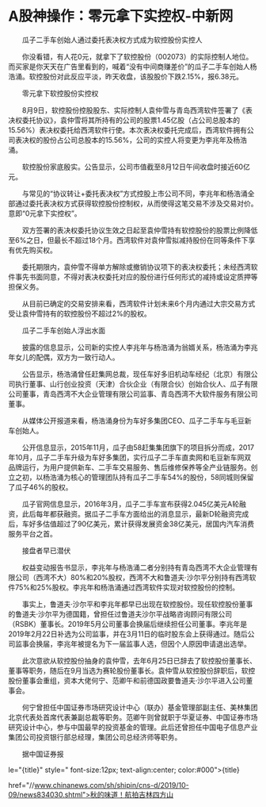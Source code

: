 # A股神操作：零元拿下实控权-中新网

　　瓜子二手车创始人通过委托表决权方式成为软控股份实控人

　　你没看错，有人花0元，就拿下了软控股份（002073）的实际控制人地位。而买家是你天天在广告里看到的，喊着“没有中间商赚差价”的瓜子二手车创始人杨浩涌。软控股份对此反应平淡，昨天收盘，该股股价下跌2.15%，报6.38元。

　　零元拿下软控股份实控权

　　8月9日，软控股份控股股东、实际控制人袁仲雪与青岛西湾软件签署了《表决权委托协议》，袁仲雪将其所持有的公司的股票1.45亿股（占公司总股本的15.56%）表决权委托给西湾软件行使。本次表决权委托完成后，西湾软件拥有公司表决权的股份占公司总股本的15.56%，公司的实控人将变更为李兆年及杨浩涌。

　　软控股份家底殷实。公告显示，公司市值截至8月12日午间收盘时接近60亿元。

　　与常见的“协议转让+委托表决权”方式控股上市公司不同，李兆年和杨浩涌全部通过委托表决权方式获得软控股份控制权，从而使得这笔交易不涉及交易对价。意即“0元拿下实控权”。

　　双方签署的表决权委托协议生效之日起至袁仲雪持有软控股份的股票比例降低至6%之日，但最长不超过18个月。西湾软件对袁仲雪拟减持股份在同等条件下享有优先购买权。

　　委托期限内，袁仲雪不得单方解除或撤销协议项下的表决权委托；未经西湾软件事先书面同意，不得对表决权委托对应的股份进行任何形式的减持或设定质押等担保义务。

　　从目前已确定的交易安排来看，西湾软件计划未来6个月内通过大宗交易方式受让袁仲雪持有的软控股份不超过2%的股权。

　　瓜子二手车创始人浮出水面

　　披露的信息显示，公司新的实控人李兆年与杨浩涌为翁婿关系，杨浩涌为李兆年女儿的配偶，双方为一致行动人。

　　公告显示，杨浩涌曾任赶集网总裁，现任车好多旧机动车经纪（北京）有限公司执行董事、山行创业投资（天津）合伙企业（有限合伙）创始合伙人、瓜子有限公司董事，青岛西湾不大企业管理有限公司监事、青岛西湾不大软件服务有限公司董事。

　　从媒体公开报道来看，杨浩涌身份为车好多集团CEO、瓜子二手车与毛豆新车创始人。

　　公开信息显示，2015年11月，瓜子由58赶集集团旗下的项目拆分而成，2017年10月，瓜子二手车升级为车好多集团，实行瓜子二手车直卖网和毛豆新车网双品牌运行，为用户提供新车、二手车交易服务、售后维修保养等全产业链服务。创立之初，以杨浩涌为核心的管理团队持有瓜子二手车54%的股份，58同城则保留了瓜子46%的股权。

　　瓜子官网信息显示，2016年3月，瓜子二手车宣布获得2.045亿美元A轮融资，此后每年都获融资。据瓜子二手车方面给出的消息显示，最新D轮融资完成后，车好多估值超过了90亿美元，累计获得发展资金38亿美元，居国内汽车消费服务平台之首。

　　接盘者早已潜伏

　　权益变动报告书显示，李兆年与杨浩涌二者分别持有青岛西湾不大企业管理有限公司（西湾不大）80%和20%股权，西湾不大和鲁道夫·沙尔平分别持有西湾软件75%和25%股权。李兆年和杨浩涌通过西湾软件实现对软控股份的控制。

　　事实上，鲁道夫·沙尔平和李兆年都早已出现在软控股份。现任软控股份董事的鲁道夫·沙尔平为德国籍，曾担任过鲁道夫沙尔平战略咨询顾问有限公司（RSBK）董事长。2019年5月公司董事会换届后继续担任公司董事。李兆年是2019年2月22日补选为公司监事，并在3月11日的临时股东会上获得通过。随后公司监事会换届，李兆年被提名为下一届监事人选，但因个人原因申请退出选举。

　　此次意欲从软控股份抽身的袁仲雪，去年6月25日已辞去了软控股份董事长、董事等职务，随后在9月当选为赛轮股份董事长。袁仲雪从软控股份辞职后，软控股份董事会重组，资本大佬何宁、范卿午和前德国政要鲁道夫·沙尔平进入公司董事会。

　　何宁曾担任中国证券市场研究设计中心（联办）基金管理部副主任、美林集团北京代表处首席代表兼副总裁等职务。范卿午则曾就职于华夏证券、中国证券市场研究设计中心，参与中国最早的投资基金的管理。此后还曾担任中国电子信息产业集团公司投资银行部总经理，集团公司总经济师等职务。

　　据中国证券报

le="{title}" style=" font-size:12px; text-align:center; color:#000">{title}

href="//www.chinanews.com/sh/shipin/cns-d/2019/10-09/news834030.shtml">秋的味道！航拍吉林四方山
